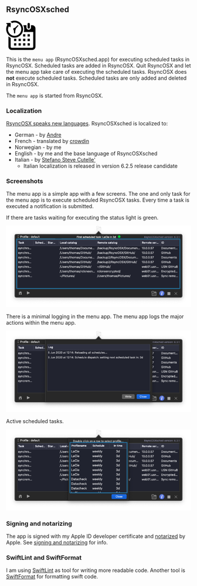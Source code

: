 ## RsyncOSXsched

![](icon/menuapp.png)

This is the `menu app` (RsyncOSXsched.app) for executing scheduled tasks in RsyncOSX. Scheduled tasks are added in RsyncOSX. Quit RsyncOSX and let the menu app take care of executing the scheduled tasks. RsyncOSX does **not** execute scheduled tasks. Scheduled tasks are only added and deleted in RsyncOSX.

The `menu app` is started from RsyncOSX.


### Localization

[RsyncOSX speaks new languages](https://rsyncosx.netlify.app/post/localization/). RsyncOSXsched is localized to:
- German - by [Andre](https://github.com/andre68723)
- French - translated by [crowdin](https://crowdin.com/project/rsyncosx)
- Norwegian - by me
- English - by me and the base language of RsyncOSXsched
- Italian - by [Stefano Steve Cutelle'](https://github.com/stefanocutelle)
  - Italian localization is released in version 6.2.5 release candidate

### Screenshots

The menu app is a simple app with a few screens. The one and only task for the menu app is to execute scheduled RsyncOSX tasks. Every time a task is executed a notification is submitted.

If there are tasks waiting for executing the status light is green.

![](screenshots/menuapp1.png)

There is a minimal logging in the menu app. The menu app logs the major actions within the menu app.

![](screenshots/menuapp2.png)

Active scheduled tasks.

![](screenshots/menuapp3.png)

### Signing and notarizing

The app is signed with my Apple ID developer certificate and [notarized](https://support.apple.com/en-us/HT202491) by Apple. See [signing and notarizing](https://rsyncosx.netlify.app/post/notarized/) for info.

### SwiftLint and SwiftFormat

I am using [SwiftLint](https://github.com/realm/SwiftLint) as tool for writing more readable code. Another tool is [SwiftFormat](https://github.com/nicklockwood/SwiftFormat) for formatting swift code.
